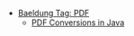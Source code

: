 

- [Baeldung Tag: PDF](https://www.baeldung.com/tag/pdf)
  - [PDF Conversions in Java](https://www.baeldung.com/pdf-conversions-java)

